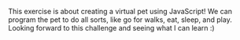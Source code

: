 This exercise is about creating a virtual pet using JavaScript! We can program the pet to do all sorts, like go for walks, eat, sleep, and play. Looking forward to this challenge and seeing what I can learn :)